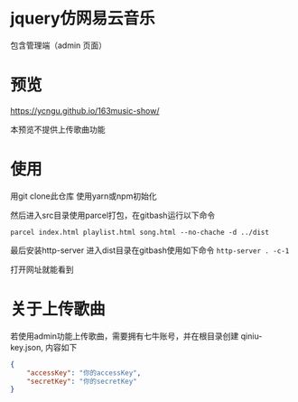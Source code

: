 # jquery仿网易云音乐

包含管理端（admin 页面）

# 预览

https://ycngu.github.io/163music-show/

本预览不提供上传歌曲功能
# 使用 

用git clone此仓库 使用yarn或npm初始化

然后进入src目录使用parcel打包，在gitbash运行以下命令
```
parcel index.html playlist.html song.html --no-chache -d ../dist
```

最后安装http-server 进入dist目录在gitbash使用如下命令
``
http-server . -c-1
``

打开网址就能看到

# 关于上传歌曲

若使用admin功能上传歌曲，需要拥有七牛账号，并在根目录创建 qiniu-key.json, 内容如下

```json
{
    "accessKey": "你的accessKey",
    "secretKey": "你的secretKey"
}
```



